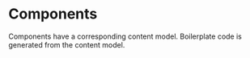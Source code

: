 # Components

Components have a corresponding content model. Boilerplate code is generated from the content model.
